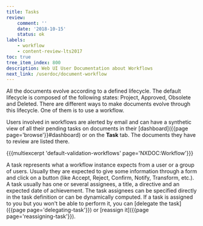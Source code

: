 ```yaml
---
title: Tasks
review:
    comment: ''
    date: '2018-10-15'
    status: ok
labels:
    - workflow
    - content-review-lts2017
toc: true
tree_item_index: 800
description: Web UI User Documentation about Workflows
next_link: /userdoc/document-workflow
---
```

All the documents evolve according to a defined lifecycle. The default lifecycle is composed of the following states: Project, Approved, Obsolete and Deleted. There are different ways to make documents evolve through this lifecycle. One of them is to use a workflow.

Users involved in workflows are alerted by email and can have a synthetic view of all their pending tasks on documents in their [dashboard]({{page page='browse'}}#dashboard) or on the **Task** tab. The documents they have to review are listed there.

{{{multiexcerpt 'default-validation-workflows' page='NXDOC:Workflow'}}}

A task represents what a workflow instance expects from a user or a group of users. Usually they are expected to give some information through a form and click on a button (like Accept, Reject, Confirm, Notify, Transform, etc.). A task usually has one or several assignees, a title, a directive and an expected date of achievement. The task assignees can be specified directly in the task definition or can be dynamically computed. If a task is assigned to you but you won't be able to perform it, you can [delegate the task]({{page page='delegating-task'}}) or [reassign it]({{page page='reassigning-task'}}).
